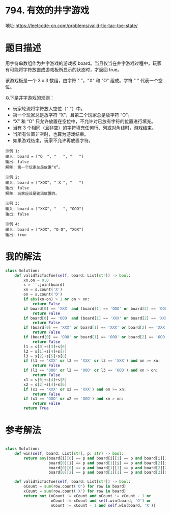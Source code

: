 # 794. 有效的井字游戏
地址:https://leetcode-cn.com/problems/valid-tic-tac-toe-state/


# 题目描述
用字符串数组作为井字游戏的游戏板 board。当且仅当在井字游戏过程中，玩家有可能将字符放置成游戏板所显示的状态时，才返回 true。

该游戏板是一个 3 x 3 数组，由字符 " "，"X" 和 "O" 组成。字符 " " 代表一个空位。

以下是井字游戏的规则：

- 玩家轮流将字符放入空位（" "）中。
- 第一个玩家总是放字符 “X”，且第二个玩家总是放字符 “O”。
- “X” 和 “O” 只允许放置在空位中，不允许对已放有字符的位置进行填充。
- 当有 3 个相同（且非空）的字符填充任何行、列或对角线时，游戏结束。
- 当所有位置非空时，也算为游戏结束。
- 如果游戏结束，玩家不允许再放置字符。


```
示例 1:
输入: board = ["O  ", "   ", "   "]
输出: false
解释: 第一个玩家总是放置“X”。

示例 2:
输入: board = ["XOX", " X ", "   "]
输出: false
解释: 玩家应该是轮流放置的。

示例 3:
输入: board = ["XXX", "   ", "OOO"]
输出: false

示例 4:
输入: board = ["XOX", "O O", "XOX"]
输出: true
```


# 我的解法
```python
class Solution:
    def validTicTacToe(self, board: List[str]) -> bool:
        xn,on = 0,0
        s = ''.join(board)
        xn = s.count('X')
        on = s.count('O')
        if abs(xn-on) > 1 or on > xn:
            return False
        if board[0] == 'XXX' and (board[1] == 'OOO' or board[2] == 'OOO'):
            return False
        if board[0] == 'OOO' and (board[1] == 'XXX' or board[2] == 'XXX'):
            return False
        if (board[0] == 'XXX' or board[1] == 'XXX' or board[2] == 'XXX') and on >= xn:
            return False
        if (board[0] == 'OOO' or board[1] == 'OOO' or board[2] == 'OOO') and xn > on:
            return False
        l1 = s[0]+s[3]+s[6]
        l2 = s[1]+s[4]+s[7]
        l3 = s[2]+s[5]+s[8]
        if (l1 == 'XXX' or l2 == 'XXX' or l3 == 'XXX') and on >= xn:
            return False
        if (l1 == 'OOO' or l2 == 'OOO' or l3 == 'OOO') and xn > on:
            return False
        x1 = s[0]+s[4]+s[8]
        x2 = s[2]+s[4]+s[6]
        if (x1 == 'XXX' or x2 == 'XXX') and on >= xn:
            return False
        if (x1 == 'OOO' or x2 == 'OOO') and xn > on:
            return False
        return True

```


# 参考解法
```python

class Solution:
    def win(self, board: List[str], p: str) -> bool:
        return any(board[i][0] == p and board[i][1] == p and board[i][2] == p or
                   board[0][i] == p and board[1][i] == p and board[2][i] == p for i in range(3)) or \
                   board[0][0] == p and board[1][1] == p and board[2][2] == p or \
                   board[0][2] == p and board[1][1] == p and board[2][0] == p

    def validTicTacToe(self, board: List[str]) -> bool:
        oCount = sum(row.count('O') for row in board)
        xCount = sum(row.count('X') for row in board)
        return not (oCount != xCount and oCount != xCount - 1 or
                    oCount != xCount and self.win(board, 'O') or
                    oCount != xCount - 1 and self.win(board, 'X'))


```
